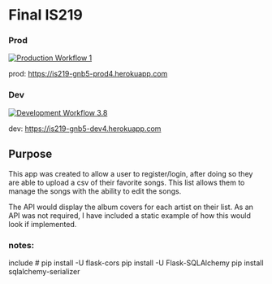 # Final IS219

### Prod
[![Production Workflow 1](https://github.com/GraceBurke-88/final_is219/actions/workflows/prod.yml/badge.svg)](https://github.com/GraceBurke-88/final_is219/actions/workflows/prod.yml)

prod: https://is219-gnb5-prod4.herokuapp.com

### Dev
[![Development Workflow 3.8](https://github.com/GraceBurke-88/final_is219/actions/workflows/dev.yml/badge.svg)](https://github.com/GraceBurke-88/final_is219/actions/workflows/dev.yml)

dev: https://is219-gnb5-dev4.herokuapp.com


## Purpose
This app was created to allow a user to register/login, after doing so they are able to upload a csv of their favorite songs. This list allows them to manage the songs with the ability to edit the songs. 

The API would display the album covers for each artist on their list. As an API was not required, I have included a static example of how this would look if implemented.



### notes:
include # pip install -U flask-cors
pip install -U Flask-SQLAlchemy
pip install sqlalchemy-serializer





